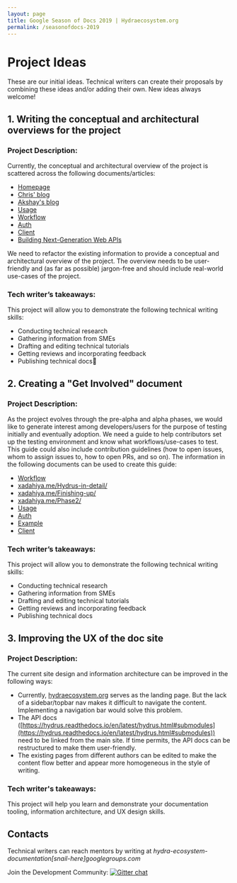 ```yaml
---
layout: page
title: Google Season of Docs 2019 | Hydraecosystem.org
permalink: /seasonofdocs-2019
---
```


# Project Ideas

These are our initial ideas. Technical writers can create their proposals by combining these ideas and/or adding their own. New ideas always welcome!

## 1. Writing the conceptual and architectural overviews for the project

### Project Description:

Currently, the conceptual and architectural overview of the project is scattered across the following documents/articles:

- [Homepage](https://www.hydraecosystem.org/00-Home)
- [Chris' blog](https://gsocchrizandr.wordpress.com/the-book-of-hydrus/)
- [Akshay's blog](https://www.xadahiya.me/Hydrus-in-detail/)
- [Usage](https://www.hydraecosystem.org/01-Usage)
- [Workflow](https://www.hydraecosystem.org/Workflow)
- [Auth](https://www.hydraecosystem.org/Auth)
- [Client](https://www.hydraecosystem.org/heracles_explained)
- [Building Next-Generation Web APIs](https://youtu.be/tRTD2W4W8G4)

We need to refactor the existing information to provide a conceptual and architectural overview of the project. The overview needs to be user-friendly and (as far as possible) jargon-free and should include real-world use-cases of the project. 

### Tech writer’s takeaways:

This project will allow you to demonstrate the following technical writing skills:

- Conducting technical research
- Gathering information from SMEs
- Drafting and editing technical tutorials
- Getting reviews and incorporating feedback
- Publishing technical docs


## 2. Creating a "Get Involved" document

### Project Description:

As the project evolves through the pre-alpha and alpha phases, we would like to generate interest among developers/users for the purpose of testing initially and eventually adoption. We need a guide to help contributors set up the testing environment and know what workflows/use-cases to test. This guide could also include contribution guidelines (how to open issues, whom to assign issues to, how to open PRs, and so on).
The information in the following documents can be used to create this guide:

- [Workflow](https://www.hydraecosystem.org/Workflow)
- [xadahiya.me/Hydrus-in-detail/](https://www.xadahiya.me/Hydrus-in-detail/)
- [xadahiya.me/Finishing-up/](https://www.xadahiya.me/Finishing-up/)
- [xadahiya.me/Phase2/](https://www.xadahiya.me/Phase2/)
- [Usage](https://www.hydraecosystem.org/01-Usage)
- [Auth](https://www.hydraecosystem.org/Auth)
- [Example](https://www.hydraecosystem.org/Example)
- [Client](https://www.hydraecosystem.org/heracles_explained)

### Tech writer’s takeaways:

This project will allow you to demonstrate the following technical writing skills:

- Conducting technical research
- Gathering information from SMEs
- Drafting and editing technical tutorials
- Getting reviews and incorporating feedback
- Publishing technical docs

## 3. Improving the UX of the doc site 

### Project Description:

The current site design and information architecture can be improved in the following ways:

- Currently, [hydraecosystem.org](https://www.hydraecosystem.org/) serves as the landing page. But the lack of a sidebar/topbar nav makes it difficult to navigate the content. Implementing a navigation bar would solve this problem.
- The API docs ([https://hydrus.readthedocs.io/en/latest/hydrus.html#submodules](https://hydrus.readthedocs.io/en/latest/hydrus.html#submodules)) need to be linked from the main site. If time permits, the API docs can be restructured to make them user-friendly.
- The existing pages from different authors can be edited to make the content flow better and appear more homogeneous in the style of writing. 

### Tech writer's takeaways:
This project will help you learn and demonstrate your documentation tooling, information architecture, and UX design skills.

## Contacts

Technical writers can reach mentors by writing at _hydra-ecosystem-documentation[snail-here]googlegroups.com_

Join the Development Community: [![Gitter chat](https://badges.gitter.im/gitterHQ/gitter.png)](https://gitter.im/HTTP-APIs/Lobby)


